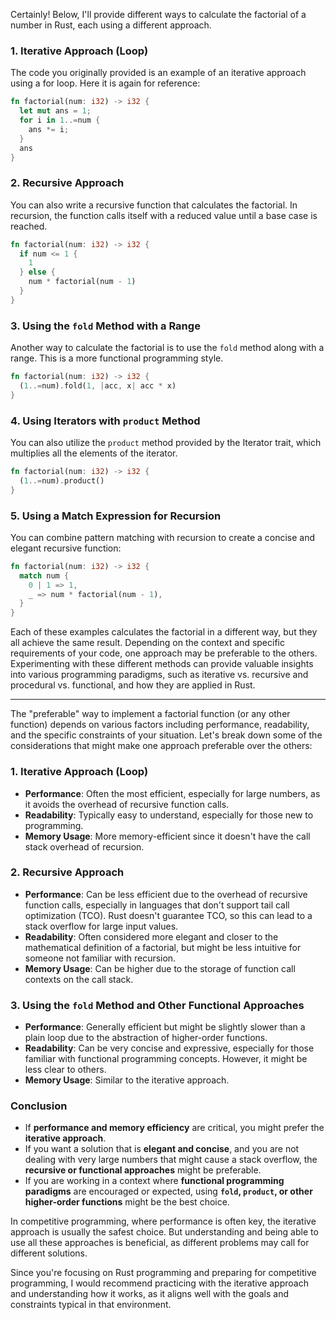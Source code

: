 Certainly! Below, I'll provide different ways to calculate the factorial of a number in Rust, each using a different approach.

### 1. Iterative Approach (Loop)
The code you originally provided is an example of an iterative approach using a for loop. Here it is again for reference:
```rust
fn factorial(num: i32) -> i32 {
  let mut ans = 1;
  for i in 1..=num {
    ans *= i;
  }
  ans
}
```

### 2. Recursive Approach
You can also write a recursive function that calculates the factorial. In recursion, the function calls itself with a reduced value until a base case is reached.
```rust
fn factorial(num: i32) -> i32 {
  if num <= 1 {
    1
  } else {
    num * factorial(num - 1)
  }
}
```

### 3. Using the `fold` Method with a Range
Another way to calculate the factorial is to use the `fold` method along with a range. This is a more functional programming style.
```rust
fn factorial(num: i32) -> i32 {
  (1..=num).fold(1, |acc, x| acc * x)
}
```

### 4. Using Iterators with `product` Method
You can also utilize the `product` method provided by the Iterator trait, which multiplies all the elements of the iterator.
```rust
fn factorial(num: i32) -> i32 {
  (1..=num).product()
}
```

### 5. Using a Match Expression for Recursion
You can combine pattern matching with recursion to create a concise and elegant recursive function:
```rust
fn factorial(num: i32) -> i32 {
  match num {
    0 | 1 => 1,
    _ => num * factorial(num - 1),
  }
}
```

Each of these examples calculates the factorial in a different way, but they all achieve the same result. Depending on the context and specific requirements of your code, one approach may be preferable to the others. Experimenting with these different methods can provide valuable insights into various programming paradigms, such as iterative vs. recursive and procedural vs. functional, and how they are applied in Rust.

---
The "preferable" way to implement a factorial function (or any other function) depends on various factors including performance, readability, and the specific constraints of your situation. Let's break down some of the considerations that might make one approach preferable over the others:

### 1. **Iterative Approach (Loop)**
- **Performance**: Often the most efficient, especially for large numbers, as it avoids the overhead of recursive function calls.
- **Readability**: Typically easy to understand, especially for those new to programming.
- **Memory Usage**: More memory-efficient since it doesn't have the call stack overhead of recursion.

### 2. **Recursive Approach**
- **Performance**: Can be less efficient due to the overhead of recursive function calls, especially in languages that don't support tail call optimization (TCO). Rust doesn't guarantee TCO, so this can lead to a stack overflow for large input values.
- **Readability**: Often considered more elegant and closer to the mathematical definition of a factorial, but might be less intuitive for someone not familiar with recursion.
- **Memory Usage**: Can be higher due to the storage of function call contexts on the call stack.

### 3. **Using the `fold` Method and Other Functional Approaches**
- **Performance**: Generally efficient but might be slightly slower than a plain loop due to the abstraction of higher-order functions.
- **Readability**: Can be very concise and expressive, especially for those familiar with functional programming concepts. However, it might be less clear to others.
- **Memory Usage**: Similar to the iterative approach.

### Conclusion
- If **performance and memory efficiency** are critical, you might prefer the **iterative approach**.
- If you want a solution that is **elegant and concise**, and you are not dealing with very large numbers that might cause a stack overflow, the **recursive or functional approaches** might be preferable.
- If you are working in a context where **functional programming paradigms** are encouraged or expected, using **`fold`, `product`, or other higher-order functions** might be the best choice.

In competitive programming, where performance is often key, the iterative approach is usually the safest choice. But understanding and being able to use all these approaches is beneficial, as different problems may call for different solutions.

Since you're focusing on Rust programming and preparing for competitive programming, I would recommend practicing with the iterative approach and understanding how it works, as it aligns well with the goals and constraints typical in that environment.